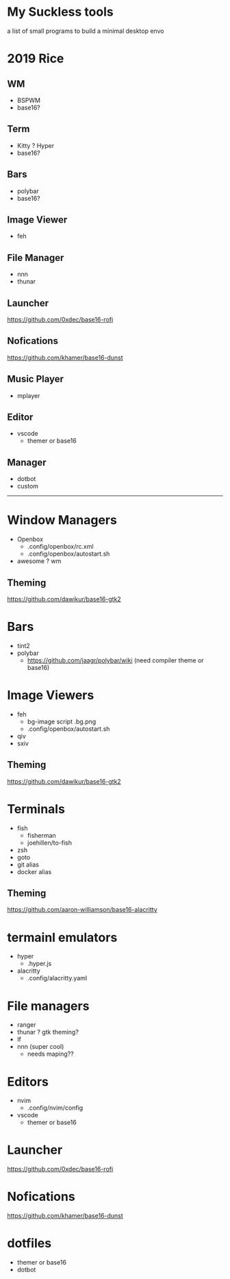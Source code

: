 # My Suckless tools
a list of small programs to build a minimal desktop envo


# 2019 Rice
## WM
- BSPWM
- base16?

## Term
- Kitty ? Hyper
- base16?

## Bars
- polybar
- base16?
## Image Viewer
- feh
## File Manager
- nnn
- thunar
## Launcher
https://github.com/0xdec/base16-rofi

## Nofications
https://github.com/khamer/base16-dunst

## Music Player
- mplayer

## Editor
- vscode
  - themer or base16
## Manager
- dotbot
- custom
---


# Window Managers
- Openbox
  - .config/openbox/rc.xml
  - .config/openbox/autostart.sh
- awesome ? wm
  
## Theming 
https://github.com/dawikur/base16-gtk2

# Bars
- tint2
- polybar
  - https://github.com/jaagr/polybar/wiki (need compiler theme or base16)

# Image Viewers
- feh
  - bg-image script .bg.png
  - .config/openbox/autostart.sh
- qiv
- sxiv

## Theming 
https://github.com/dawikur/base16-gtk2

# Terminals
- fish
  - fisherman
  - joehillen/to-fish
- zsh
 - goto
 - git alias
 - docker alias
## Theming 
https://github.com/aaron-williamson/base16-alacritty

# termainl emulators
- hyper
  - .hyper.js
- alacritty
  - .config/alacritty.yaml

# File managers
- ranger
- thunar ? gtk theming?
- lf
- nnn (super cool)
  - needs maping??

# Editors
- nvim
  - .config/nvim/config
- vscode
  - themer or base16

# Launcher
https://github.com/0xdec/base16-rofi

# Nofications
https://github.com/khamer/base16-dunst

# dotfiles
- themer or base16
- dotbot

